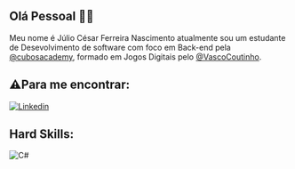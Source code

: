 ## Olá Pessoal 👋:grinning:

Meu nome é Júlio César Ferreira Nascimento atualmente sou um estudante de Desevolvimento de software com foco em Back-end pela [@cubosacademy](https://cubos.academy/), formado em Jogos Digitais pelo [@VascoCoutinho](https://vascocoutinho.ceet.secti.es.gov.br/).


## :warning:Para me encontrar:
[![Linkedin](https://img.shields.io/badge/LinkedIn-0077B5?style=for-the-badge&logo=linkedin&logoColor=white)](https://www.linkedin.com/in/j%C3%BAlio-c%C3%A9sar-ferreira-3a461816a/)


## Hard Skills:
![C#](https://img.shields.io/badge/C%23-000000?style=for-the-badge&logo=c-sharp&logoColor=white)
